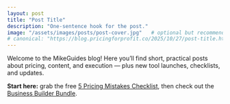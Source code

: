 ```yaml
---
layout: post
title: "Post Title"
description: "One-sentence hook for the post."
image: "/assets/images/posts/post-cover.jpg"   # optional but recommended
# canonical: "https://blog.pricingforprofit.co/2025/10/27/post-title.html"  # optional
---
```


Welcome to the MikeGuides blog! Here you’ll find short, practical posts about pricing, content, and execution — plus new tool launches, checklists, and updates.

**Start here:** grab the free [5 Pricing Mistakes Checklist](https://mikeguides8.gumroad.com/l/pricing-mistakes-checklist), then check out the [Business Builder Bundle](https://mikeguides.co/bundle).
